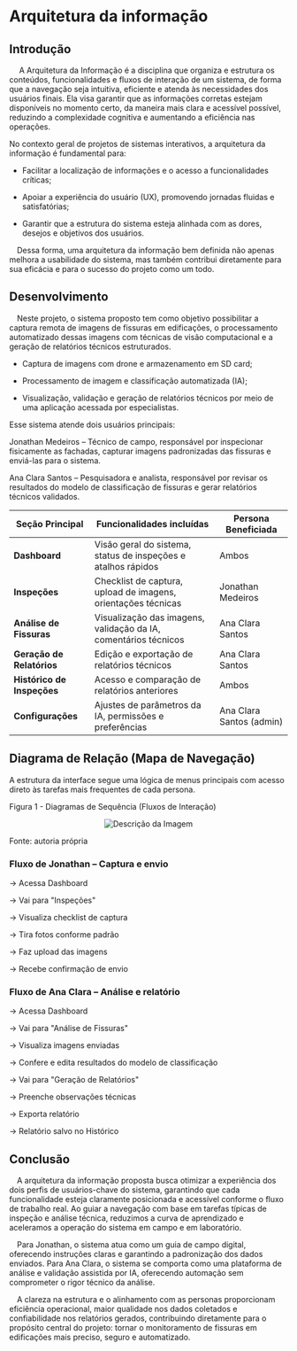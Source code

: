 # Arquitetura da informação

## Introdução

&emsp; A Arquitetura da Informação é a disciplina que organiza e estrutura os conteúdos, funcionalidades e fluxos de interação de um sistema, de forma que a navegação seja intuitiva, eficiente e atenda às necessidades dos usuários finais. Ela visa garantir que as informações corretas estejam disponíveis no momento certo, da maneira mais clara e acessível possível, reduzindo a complexidade cognitiva e aumentando a eficiência nas operações.

No contexto geral de projetos de sistemas interativos, a arquitetura da informação é fundamental para:

- Facilitar a localização de informações e o acesso a funcionalidades críticas;

- Apoiar a experiência do usuário (UX), promovendo jornadas fluidas e satisfatórias;

- Garantir que a estrutura do sistema esteja alinhada com as dores, desejos e objetivos dos usuários.

&emsp;Dessa forma, uma arquitetura da informação bem definida não apenas melhora a usabilidade do sistema, mas também contribui diretamente para sua eficácia e para o sucesso do projeto como um todo.

## Desenvolvimento

&emsp;Neste projeto, o sistema proposto tem como objetivo possibilitar a captura remota de imagens de fissuras em edificações, o processamento automatizado dessas imagens com técnicas de visão computacional e a geração de relatórios técnicos estruturados.

- Captura de imagens com drone e armazenamento em SD card;

- Processamento de imagem e classificação automatizada (IA);

- Visualização, validação e geração de relatórios técnicos por meio de uma aplicação acessada por especialistas.

Esse sistema atende dois usuários principais:

Jonathan Medeiros – Técnico de campo, responsável por inspecionar fisicamente as fachadas, capturar imagens padronizadas das fissuras e enviá-las para o sistema.

Ana Clara Santos – Pesquisadora e analista, responsável por revisar os resultados do modelo de classificação de fissuras e gerar relatórios técnicos validados.

| Seção Principal             | Funcionalidades incluídas                                       | Persona Beneficiada       |
|----------------------------|------------------------------------------------------------------|----------------------------|
| **Dashboard**              | Visão geral do sistema, status de inspeções e atalhos rápidos    | Ambos                      |
| **Inspeções**              | Checklist de captura, upload de imagens, orientações técnicas    | Jonathan Medeiros          |
| **Análise de Fissuras**    | Visualização das imagens, validação da IA, comentários técnicos  | Ana Clara Santos           |
| **Geração de Relatórios**  | Edição e exportação de relatórios técnicos                       | Ana Clara Santos           |
| **Histórico de Inspeções** | Acesso e comparação de relatórios anteriores                     | Ambos                      |
| **Configurações**          | Ajustes de parâmetros da IA, permissões e preferências           | Ana Clara Santos (admin)   |

## Diagrama de Relação (Mapa de Navegação)

A estrutura da interface segue uma lógica de menus principais com acesso direto às tarefas mais frequentes de cada persona.


<p style={{textAlign: 'center'}}>Figura 1 - Diagramas de Sequência (Fluxos de Interação)</p>

<div align="center">

![Descrição da Imagem](/img/diagrama_relação.png)

</div>

<p style={{textAlign: 'center'}}>Fonte: autoria própria</p>


### Fluxo de Jonathan – Captura e envio

→ Acessa Dashboard

→ Vai para "Inspeções"

→ Visualiza checklist de captura

→ Tira fotos conforme padrão

→ Faz upload das imagens

→ Recebe confirmação de envio

### Fluxo de Ana Clara – Análise e relatório

→ Acessa Dashboard

→ Vai para "Análise de Fissuras"

→ Visualiza imagens enviadas

→ Confere e edita resultados do modelo de classificação

→ Vai para "Geração de Relatórios"

→ Preenche observações técnicas

→ Exporta relatório

→ Relatório salvo no Histórico

## Conclusão
&emsp;A arquitetura da informação proposta busca otimizar a experiência dos dois perfis de usuários-chave do sistema, garantindo que cada funcionalidade esteja claramente posicionada e acessível conforme o fluxo de trabalho real. Ao guiar a navegação com base em tarefas típicas de inspeção e análise técnica, reduzimos a curva de aprendizado e aceleramos a operação do sistema em campo e em laboratório.

&emsp;Para Jonathan, o sistema atua como um guia de campo digital, oferecendo instruções claras e garantindo a padronização dos dados enviados. Para Ana Clara, o sistema se comporta como uma plataforma de análise e validação assistida por IA, oferecendo automação sem comprometer o rigor técnico da análise.

&emsp;A clareza na estrutura e o alinhamento com as personas proporcionam eficiência operacional, maior qualidade nos dados coletados e confiabilidade nos relatórios gerados, contribuindo diretamente para o propósito central do projeto: tornar o monitoramento de fissuras em edificações mais preciso, seguro e automatizado.